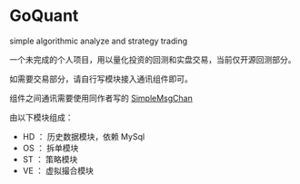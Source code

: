 # GoQuant
simple algorithmic analyze and strategy trading

一个未完成的个人项目，用以量化投资的回测和实盘交易，当前仅开源回测部分。

如需要交易部分，请自行写模块接入通讯组件即可。

组件之间通讯需要使用同作者写的 [SimpleMsgChan](https://github.com/6xiao/go/SimpleMsgChan)

由以下模块组成：

+ HD ： 历史数据模块，依赖 MySql
+ OS ： 拆单模块
+ ST ： 策略模块
+ VE ： 虚拟撮合模块
